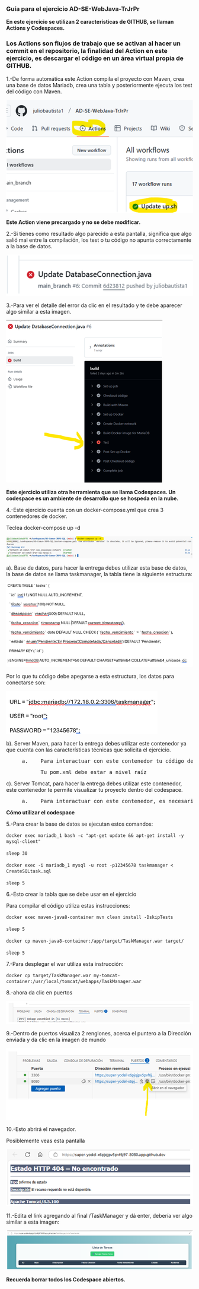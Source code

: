 ### Guía para el ejercicio AD-SE-WebJava-TrJrPr

**En este ejercicio se utilizan 2 características de GITHUB, se llaman Actions y Codespaces.**

### Los Actions son flujos de trabajo que se activan al hacer un commit en el repositorio, la finalidad del Action en este ejercicio, es descargar el código en un área virtual propia de GITHUB.

1.-De forma automática este Action compila el proyecto con Maven, crea una base de datos Mariadb, crea una tabla y posteriormente ejecuta los test del código con Maven.

![Descripción de la imagen](../Imagenes/imagenes/Img40.png)

**Este Action viene precargado y no se debe modificar.**

2.-Si tienes como resultado algo parecido a esta pantalla, significa que algo salió mal entre la compilación, los test o tu código no apunta correctamente a la base de datos.

![Descripción de la imagen](../Imagenes/imagenes/Img41.png)

3.-Para ver el detalle del error da clic en el resultado y te debe aparecer algo similar a esta imagen.

![Descripción de la imagen](../Imagenes/imagenes/Img42.png)

**Este ejercicio utiliza otra herramienta que se llama Codespaces. Un codespace es un ambiente de desarrollo que se hospeda en la nube.**

4.-Este ejercicio cuenta con un docker-compose.yml que crea 3 contenedores de docker.

Teclea docker-compose up -d 

![Descripción de la imagen](../Imagenes/imagenes/Img59.png)

a).	Base de datos, para hacer la entrega debes utilizar esta base de datos, la base de datos se llama taskmanager, la tabla tiene la siguiente estructura:

![Descripción de la imagen](../Imagenes/imagenes/Img43.png)

Por lo que tu código debe apegarse a esta estructura, los datos para conectarse son:

![Descripción de la imagen](../Imagenes/imagenes/Img44.png)

b).	Server Maven, para hacer la entrega debes utilizar este contenedor ya que cuenta con las características técnicas que solicita el ejercicio.

<pre>     a.	Para interactuar con este contenedor tu código debe estar en src y a nivel raíz tu pom.xml</pre>
<pre>           Tu pom.xml debe estar a nivel raíz</pre>


c).	Server Tomcat, para hacer la entrega debes utilizar este contenedor, este contenedor te permite visualizar tu proyecto dentro del codespace.

<pre>     a.	Para interactuar con este contenedor, es necesario contar con el war en la carpeta target.</pre>

**Cómo utilizar el codespace**

5.-Para crear la base de datos se ejecutan estos comandos:

    docker exec mariadb_1 bash -c "apt-get update && apt-get install -y mysql-client"
    
    sleep 30
    
    docker exec -i mariadb_1 mysql -u root -p12345678 taskmanager < CreateSQLtask.sql

    sleep 5


6.-Esto crear la tabla que se debe usar en el ejercicio

Para compilar el código utiliza estas instrucciones:

    docker exec maven-java8-container mvn clean install -DskipTests
    
    sleep 5
    
    docker cp maven-java8-container:/app/target/TaskManager.war target/

    sleep 5


7.-Para desplegar el war utiliza esta instrucción:

    docker cp target/TaskManager.war my-tomcat-container:/usr/local/tomcat/webapps/TaskManager.war

8.-ahora da clic en puertos

![Descripción de la imagen](../Imagenes/imagenes/Img47.png)

9.-Dentro de puertos visualiza 2 renglones, acerca el puntero a la Dirección enviada y da clic en la imagen de mundo

![Descripción de la imagen](../Imagenes/imagenes/Img48.png)

10.-Esto abrirá el navegador.

Posiblemente veas esta pantalla 

![Descripción de la imagen](../Imagenes/imagenes/Img49.png)

11.-Edita el link agregando al final /TaskManager y dá enter, debería ver algo similar a esta imagen:

![Descripción de la imagen](../Imagenes/imagenes/Img50.png)

**Recuerda borrar todos los Codespace abiertos.**
